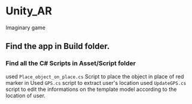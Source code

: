 # Unity_AR
Imaginary game
## Find the app in Build folder.
### Find all the C# Scripts in Asset/Script folder
used ```Place_object_on_place.cs``` Script to place the object in place of red marker in 
Used ```GPS.cs``` script to extract user's location
used ```UpdateGPS.cs``` script to edit the informations on the template model according to the location of user.
